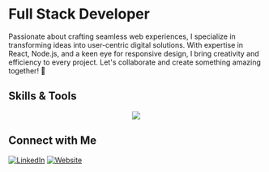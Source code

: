 # Full Stack Developer

Passionate about crafting seamless web experiences, I specialize in transforming ideas into user-centric digital solutions. With expertise in React, Node.js, and a keen eye for responsive design, I bring creativity and efficiency to every project. Let's collaborate and create something amazing together! 🚀

## Skills & Tools

<p align="center">
  <a href="https://skillicons.dev">
    <img src="https://skillicons.dev/icons?i=github,git,vscode,html,css,sass,bootstrap,js,jquery,jest,mongodb,mysql,nextjs,express,react,nodejs,babel,webpack,sequelize,apollo,graphql" />
  </a>
</p>

## Connect with Me

[![LinkedIn](https://img.shields.io/badge/LinkedIn-Profile-blue?style=flat-square&logo=linkedin)](https://www.linkedin.com/in/jaydentaylordev/)
[![Website](https://img.shields.io/badge/Website-Portfolio-yellow?style=flat-square&logo=appveyor)](https://jaydentaylor-dev.vercel.app//)




